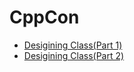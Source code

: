 # CppCon
- [Desigining Class(Part 1)](https://www.youtube.com/watch?v=motLOioLJfg&t=2110s)
- [Desigining Class(Part 2)](https://www.youtube.com/watch?v=O65lEiYkkbc)
